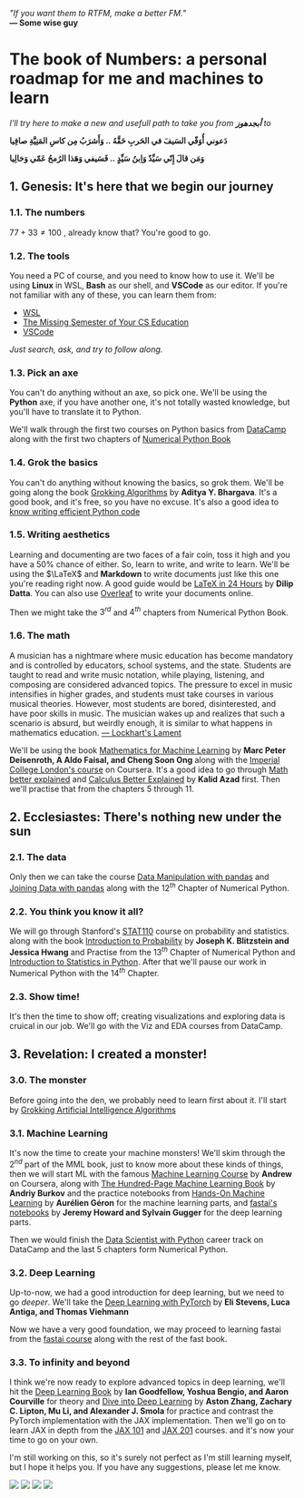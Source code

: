 *"If you want them to RTFM, make a better FM."* <br>
**— Some wise guy**

# The book of Numbers: a **personal** roadmap for me and machines to learn
*I'll try here to make a new and usefull path to take you from **أبجدهوز** to*

**دَعوني أُوَفّي السَيفَ في الحَربِ حَقَّهُ .. وَأَشرَبُ مِن كاسِ المَنِيَّةِ صافِيا**

**وَمَن قالَ إِنّي سَيِّدٌ وَاِبنُ سَيِّدٍ .. فَسَيفي وَهَذا الرُمحُ عَمّي وَخالِيا** <br>

## 1. Genesis: It's here that we begin our journey
### 1.1. The numbers
$77+33 \neq 100$ , already know that? You're good to go.

### 1.2. The tools
You need a PC of course, and you need to know how to use it. We'll be using **Linux** in WSL, **Bash** as our shell, and **VSCode** as our editor. If you're not familiar with any of these, you can learn them from:
- [WSL](https://www.youtube.com/watch?v=ilKQHAFeQR0)
- [The Missing Semester of Your CS Education](https://missing.csail.mit.edu/)
- [VSCode](https://www.youtube.com/watch?v=S320N3sxinE)

*Just search, ask, and try to follow along.*


### 1.3. Pick an axe
You can't do anything without an axe, so pick one. We'll be using the **Python** axe, if you have another one, it's not totally wasted knowledge, but you'll have to translate it to Python.

We'll walk through the first two courses on Python basics from [DataCamp](https://app.datacamp.com/learn/career-tracks/data-scientist-with-python) along with the first two chapters of [Numerical Python Book](https://link.springer.com/book/10.1007/978-1-4842-4246-9)

### 1.4. Grok the basics
You can't do anything without knowing the basics, so grok them. We'll be going along the book [Grokking Algorithms](https://www.manning.com/books/grokking-algorithms) by **Aditya Y. Bhargava**. It's a good book, and it's free, so you have no excuse. It's also a good idea to [know writing efficient Python code](https://app.datacamp.com/learn/courses/writing-efficient-python-code)

### 1.5. Writing aesthetics
Learning and documenting are two faces of a fair coin, toss it high and you have a $50\%$ chance of either. So, learn to write, and write to learn. We'll be using the $\LaTeX$ and **Markdown** to write documents just like this one you're reading right now. A good guide would be [LaTeX in 24 Hours](https://link.springer.com/book/10.1007/978-3-319-47831-9) by **Dilip Datta**. You can also use [Overleaf](https://www.overleaf.com/learn/latex/Learn_LaTeX_in_30_minutes) to write your documents online.

Then we might take the $3^{rd}$ and $4^{th}$ chapters from Numerical Python Book.

### 1.6. The math
A musician has a nightmare where music education has become mandatory and is controlled by educators, school systems, and the state. Students are taught to read and write music notation, while playing, listening, and composing are considered advanced topics. The pressure to excel in music intensifies in higher grades, and students must take courses in various musical theories. However, most students are bored, disinterested, and have poor skills in music. The musician wakes up and realizes that such a scenario is absurd, but weirdly enough, it is similar to what happens in mathematics education. [— Lockhart's Lament](https://www.maa.org/external_archive/devlin/LockhartsLament.pdf)

We'll be using the book [Mathematics for Machine Learning](https://mml-book.github.io/) by **Marc Peter Deisenroth, A Aldo Faisal, and Cheng Soon Ong** along with the [Imperial College London's course](https://www.coursera.org/specializations/mathematics-machine-learning) on Coursera. It's a good idea to go through [Math better explained](https://betterexplained.com/ebook/math/) and [Calculus Better Explained](https://betterexplained.com/calculus/) by **Kalid Azad** first. Then we'll practise that from the chapters 5 through 11.


## 2. Ecclesiastes: There's nothing new under the sun

### 2.1. The data
 Only then we can take the course [Data Manipulation with pandas](https://app.datacamp.com/learn/courses/data-manipulation-with-pandas) and [Joining Data with pandas](https://app.datacamp.com/learn/courses/joining-data-with-pandas) along with the $12^{th}$ Chapter of Numerical Python.
 
### 2.2. You think you know it all?
We will go through Stanford's [STAT110](https://projects.iq.harvard.edu/stat110/home) course on probability and statistics. along with the book [Introduction to Probability](https://drive.google.com/file/d/1VmkAAGOYCTORq1wxSQqy255qLJjTNvBI/view) by **Joseph K. Blitzstein and Jessica Hwang** and Practise from the $13^{th}$ Chapter of Numerical Python and [Introduction to Statistics in Python](https://app.datacamp.com/learn/courses/introduction-to-statistics-in-python). After that we'll pause our work in Numerical Python with the $14^{th}$ Chapter.

### 2.3. Show time!
It's then the time to show off; creating visualizations and exploring data is cruical in our job. We'll go with the Viz and EDA courses from DataCamp.

## 3. Revelation: I created a monster!

### 3.0. The monster
Before going into the den, we probably need to learn first about it. I'll start by [Grokking Artificial Intelligence Algorithms](https://www.manning.com/books/grokking-artificial-intelligence-algorithms)

### 3.1. Machine Learning
It's now the time to create your machine monsters! We'll skim through the $2^{nd}$ part of the MML book, just to know more about these kinds of things, then we will start ML with the famous [Machine Learning Course](https://www.coursera.org/learn/machine-learning) by **Andrew** on Coursera, along with [The Hundred-Page Machine Learning Book](http://themlbook.com/wiki/doku.php) by **Andriy Burkov** and the practice notebooks from [Hands-On Machine Learning](https://github.com/ageron/handson-ml2) by **Aurélien Géron** for the machine learning parts, and [fastai's notebooks](https://github.com/fastai/fastbook) by **Jeremy Howard and Sylvain Gugger** for the deep learning parts.

Then we would finish the [Data Scientist with Python](https://app.datacamp.com/learn/career-tracks/data-scientist-with-python) career track on DataCamp and the last 5 chapters form Numerical Python.

### 3.2. Deep Learning
Up-to-now, we had a good introduction for deep learning, but we need to go *deeper*. We'll take the [Deep Learning with PyTorch](https://www.manning.com/books/deep-learning-with-pytorch) by **Eli Stevens, Luca Antiga, and Thomas Viehmann**

Now we have a very good foundation, we may proceed to learning fastai from the [fastai course](https://course.fast.ai/) along with the rest of the fast book.

### 3.3. To infinity and beyond
I think we're now ready to explore advanced topics in deep learning, we'll hit the [Deep Learning Book](https://www.deeplearningbook.org/) by **Ian Goodfellow, Yoshua Bengio, and Aaron Courville** for theory and [Dive into Deep Learning](https://d2l.ai/) by **Aston Zhang, Zachary C. Lipton, Mu Li, and Alexander J. Smola** for practice and contrast the PyTorch implementation with the JAX implementation.
Then we'll go on to learn JAX in depth from the [JAX 101](https://jax.readthedocs.io/en/latest/jax-101/index.html) and [JAX 201](https://jax.readthedocs.io/en/latest/jax-201/index.html) courses. and it's now your time to go on your own.

I'm still working on this, so it's surely not perfect as I'm still learning myself, but I hope it helps you. If you have any suggestions, please let me know.

<a href="https://www.linkedin.com/in/Nordin-shafiq/"><img src="https://img.shields.io/badge/LinkedIn-0077B5?style=for-the-badge&logo=linkedin&logoColor=white"/></a>
<a href="mailto:nordinmohamed@std.mans.edu.eg"><img src="https://img.shields.io/badge/Gmail-D14836?style=for-the-badge&logo=gmail&logoColor=white"/></a>
<a href="https://facebook.com/nordiniv"><img src="https://img.shields.io/badge/Facebook-1877F2?style=for-the-badge&logo=facebook&logoColor=white"/></a>
<a href="https://t.me/nordiniv"><img src="https://img.shields.io/badge/Telegram-2CA5E0?style=for-the-badge&logo=telegram&logoColor=white"/></a>